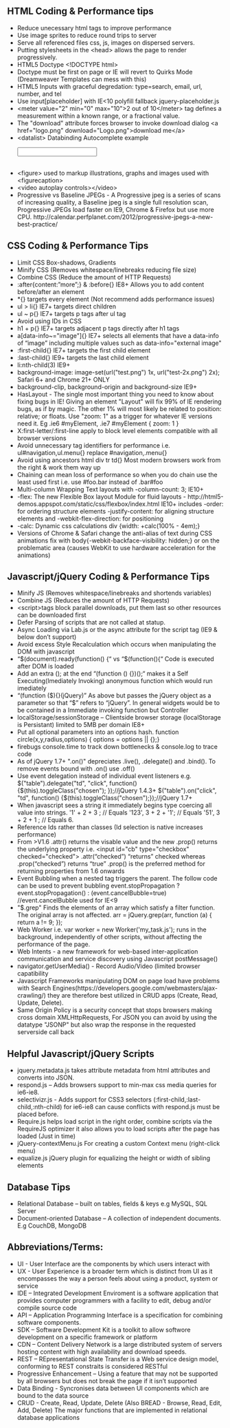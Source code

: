 <h2>HTML Coding & Performance tips</h2>
<ul>
<li>Reduce unecessary html tags to improve performance</li>
<li>Use image sprites to reduce round trips to server</li>
<li>Serve all referenced files css, js, images on dispersed servers.</li>
<li>Putting stylesheets in the &lt;head&gt; allows the page to render progressively.</li>
<li>HTML5 Doctype &lt;!DOCTYPE html&gt;</li>
<li>Doctype must be first on page or IE will revert to Quirks Mode (Dreamweaver Templates can mess with this)</li>
<li>HTML5 Inputs with graceful degredation: type=search, email, url, number, and tel</li>
<li>Use input[placeholder] with IE&lt;10 polyfill fallback jquery-placeholder.js</li>
<li>&lt;meter value="2" min="0" max="10"&gt;2 out of 10&lt;/meter&gt; tag defines a measurement within a known range, or a fractional value.</li>
<li>The "download" attribute forces browser to invoke download dialog &lt;a href="logo.png" download="Logo.png"&gt;download me&lt;/a&gt;
<li>&lt;datalist&gt; Databinding Autocomplete example</li>
<pre>
<input list="browsers">
<datalist id="browsers">
  <option value="Chrome">
  <option value="Firefox">
  <option value="Internet Explorer">
  <option value="Opera">
  <option value="Safari">
</datalist>
</pre>
<li>&lt;figure&gt; used to markup illustrations, graphs and images used with &lt;figurecaption&gt;</li>
<li>&lt;video autoplay controls&gt;&lt;/video&gt;</li>
<li>Progressive vs Baseline JPEGs -  A Progressive jpeg is a series of scans of increasing quality, a Baseline jpeg is a single full resolution scan, Progressive JPEGs load faster on IE9, Chrome & Firefox but use more CPU. http://calendar.perfplanet.com/2012/progressive-jpegs-a-new-best-practice/</li>
</ul>

<h2>CSS Coding & Performance Tips</h2>
<ul>
<li>Limit CSS Box-shadows, Gradients</li>
<li>Minify CSS (Removes whitespace/linebreaks reducing file size)</li>
<li>Combine CSS (Reduce the amount of HTTP Requests)</li>
<li>:after{content:”more”;} & :before{} IE8+ Allows you to add content before/after an element</li>
<li>*{} targets every element (Not recommend adds performance issues)</li>
<li>ul > li{} IE7+ targets direct children</li>
<li>ul ~ p{} IE7+ targets p tags after ul tag</li>
<li>Avoid using IDs in CSS</li>
<li>h1 + p{} IE7+ targets adjacent p tags directly after h1 tags</li>
<li>a[data-info~="image"]{} IE7+ selects all elements that have a data-info of “image” including multiple values such as  data-info="external image"</li>
<li>:first-child{} IE7+ targets the first child element</li>
<li>:last-child{} IE9+ targets the last child element</li>
<li>li:nth-child(3) IE9+</li>
<li>background-image: image-set(url("test.png") 1x, url("test-2x.png") 2x); Safari 6+ and Chrome 21+ ONLY</li>
<li>background-clip, background-origin and background-size IE9+</li>
<li>HasLayout - The single most important thing you need to know about fixing bugs in IE! Giving an element "Layout" will fix 99% of IE rendering bugs, as if by magic. The other 1% will most likely be related to position: relative; or floats. Use "zoom: 1" as a trigger for whatever IE versions need it. Eg .ie6 #myElement, .ie7 #myElement { zoom: 1 }</li>
<li>X:first-letter/:first-line apply to block level elements compatible with all browser versions</li>
<li>Avoid unnecessary tag identifiers for performance i.e. ul#navigation,ul.menu{} replace #navigation,.menu{}</li>
<li>Avoid using ancestors html div tr td{} Most modern browsers work from the right & work them way up</li>
<li>Chaining can mean loss of performance so when you do chain use the least used first i.e. use #foo.bar instead of .bar#foo</li>
<li>Multi-column Wrapping Text layouts with -column-count: 3; IE10+</li>
<li>-flex: The new Flexible Box layout Module for fluid layouts - http://html5-demos.appspot.com/static/css/flexbox/index.html IE10+ includes -order: for ordering structure elements -justify-content: for aligning structure elements and -webkit-flex-direction: for positioning</li>
<li>-calc: Dynamic css calculations div {width: +calc(100% - 4em);}</li>
<li>Versions of Chrome & Safari change the anti-alias of text during CSS animations fix with body{-webkit-backface-visibility: hidden;} or on the problematic area (causes WebKit to use hardware acceleration for the animations)</li>
</ul>

<h2>Javascript/jQuery Coding & Performance Tips</h2>
<ul>
<li>Minify JS (Removes whitespace/linebreaks and shortends variables)</li>
<li>Combine JS (Reduces the amount of HTTP Requests)</li>
<li>&lt;script&gt;tags block parallel downloads, put them last so other resources can be downloaded first</li>
<li>Defer Parsing of scripts that are not called at statup.</li>
<li>Async Loading via Lab.js or the async attribute for the script tag (IE9 & below don’t support)</li>
<li>Avoid excess Style Recalculation which occurs when manipulating the DOM with javascript</li>
<li>“$(document).ready(function() {“ vs “$(function(){“  Code is executed after DOM is loaded</li>
<li>Add an extra (); at the end “(function () {})();“ makes it a Self Executing(Imediately Invoking) anonymous function which would run imediately</li>
<li>“(function ($){}(jQuery)” As above but passes the jQuery object as a parameter so that “$” refers to “jQuery”. In general widgets would be to be contained in a Immediate invoking function but Controller </li>
<li>localStorage/sessionStorage – Clientside browser storage (localStorage is Persistant) limited to 5MB per domain IE8+</li>
<li>Put all optional parameters into an options hash. function circle(x,y,radius,options) { options = options || {};}</li>
<li>firebugs console.time to track down bottlenecks & console.log to trace code</li>
<li>As of jQuery 1.7+ ".on()" depreciates .live(), .delegate() and .bind(). To remove events bound with .on() use .off()</li>
<li>Use event delegation instead of individual event listeners e.g. $("table").delegate("td", "click", function(){$(this).toggleClass("chosen");
});//jQuery 1.4.3+ $("table").on("click", "td", function() {$(this).toggleClass("chosen");});//jQuery 1.7+</li>
<li>When javascript sees a string it immediately begins type coercing all value into strings. '1' + 2 +  3 ; // Equals '123',  3  + 2 + '1'; // Equals '51',  3  + 2 +  1 ; // Equals 6. </li>
<li>Reference Ids rather than classes (Id selection is native increases performance)</li>
<li>From >V1.6 .attr() returns the visable value and the new .prop() returns the underlying property i.e. &lt;input id="cb" type="checkbox" checked="checked"&gt; .attr(“checked”) “returns” checked whereas .prop(“checked”) returns “true” .prop() is the preferred method for returning properties from 1.6 onwards</li>
<li>Event Bubbling when a nested tag triggers the parent. The follow code can be used to prevent bubbling event.stopPropagation ? event.stopPropagation() : (event.cancelBubble=true) //event.cancelBubble used for IE<9</li>
<li>"$.grep" Finds the elements of an array which satisfy a filter function. The original array is not affected. arr = jQuery.grep(arr, function (a) { return a != 9; });</li>
<li>Web Worker i.e. var worker = new Worker('my_task.js'); runs in the background, independently of other scripts, without affecting the performance of the page.</li>
<li>Web Intents - a new framework for web-based inter-application communication and service discovery using Javascript postMessage()</li>
<li>navigator.getUserMedia() - Record Audio/Video (limited browser capatibility</li>
<li>Javascript Frameworks manipulating DOM on page load have problems with Search Engines(https://developers.google.com/webmasters/ajax-crawling/) they are therefore best utilized in CRUD apps (Create, Read, Update, Delete).</li>
<li>Same Origin Policy is a security concept that stops browsers making cross domain XMLHttpRequests, For JSON you can avoid by using the datatype "JSONP" but also wrap the response in the requested serverside call back</li>
</ul>

<h2>Helpful Javascript/jQuery Scripts</h2><ul>
<li>jquery.metadata.js takes attribute metadata from html attributes and converts into JSON.</li>
<li>respond.js – Adds browsers support to min-max css media queries for ie6-ie8.</li>
<li>selectivizr.js -  Adds support for CSS3 selectors (:first-child,:last-child,:nth-child) for ie6-ie8 can cause conflicts with respond.js must be placed before.</li>
<li>Require.js helps load script in the right order, combine scripts via the RequireJS optimizer it also allows you to load scripts after the page has loaded (Just in time)</li>
<li>jQuery-contextMenu.js For creating a custom Context menu (right-click menu)</li>
<li>equalize.js jQuery plugin for equalizing the height or width of sibling elements</li>
</ul>

<h2>Database Tips</h2><ul>
<li>Relational Database – built on tables, fields & keys e.g MySQL, SQL Server</li>
<li>Document-oriented Database – A collection of independent documents. E.g CouchDB, MongoDB</li>
</ul>

<h2>Abbreviations/Terms:</h2>
<ul>
<li>UI - User Interface are the components by which users interact with</li>
<li>UX - User Experience is a broader term which is distinct from UI as it encompasses the way a person feels about using a product, system or service</li>
<li>IDE – Integrated Development Enviroment is a software application that provides computer programmers with a facility to edit, debug and/or compile source code</li>
<li>API – Application Programming Interface is a specification for combining software components.</li>
<li>SDK – Software Development Kit is a toolkit to allow softwore development on a specific framework or platform</li>
<li>CDN – Content Delivery Network is a large distributed system of servers hosting content with high availability and download speeds.</li>
<li>REST – REpresentational State Transfer is a Web service design model, conforming to REST constraits is considered RESTful</li>
<li>Progressive Enhancement – Using a feature that may not be supported by all browsers but does not break the page if it isn’t supported</li>
<li>Data Binding - Syncronises data between UI components which are bound to the data source</li>
<li>CRUD - Create, Read, Update, Delete (Also BREAD - Browse, Read, Edit, Add, Delete) The major functions that are implemented in relational database applications</li>
</ul>
